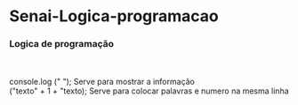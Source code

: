 # Senai-Logica-programacao

<h3> Logica de programação </h3>
<br> <br>
console.log (" "); Serve para mostrar a informação
           <br>
("texto" + 1 + "texto); Serve para colocar palavras e numero na mesma linha
